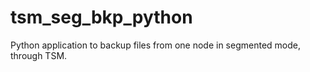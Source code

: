# tsm_seg_bkp_python
Python application to backup files from one node in segmented mode, through TSM.
